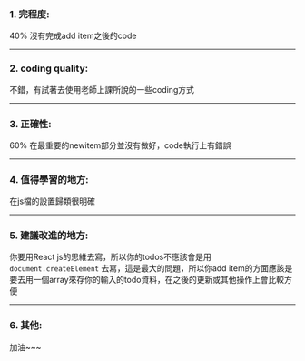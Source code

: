 ### 1. 完程度:
40%
沒有完成add item之後的code

---

### 2. coding quality:
不錯，有試著去使用老師上課所說的一些coding方式

---

### 3. 正確性:
60%
在最重要的newitem部分並沒有做好，code執行上有錯誤

---

### 4. 值得學習的地方:
在js檔的設置歸類很明確

---

### 5. 建議改進的地方:
你要用React js的思維去寫，所以你的todos不應該會是用`document.createElement` 去寫，這是最大的問題，所以你add item的方面應該是要去用一個array來存你的輸入的todo資料，在之後的更新或其他操作上會比較方便

---

### 6. 其他:
加油~~~